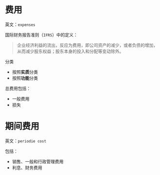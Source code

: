 # 费用

英文：`expenses`

国际财务报告准则（`IFRS`）中的定义：

> 企业经济利益的流出，反应为费用，即公司资产的减少，或者负债的增加，从而减少股东权益；股东本身的投入和分配等变动除外。

分类
* 按照**实质**分类
* 按照**功能**分类

总费用包括：

* 一般费用
* 损失

# 期间费用

英文：`periodie cost`

包括：

* 销售、一般和行政管理费用
* 利息、财务费用